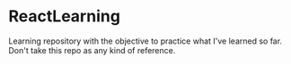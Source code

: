 # ReactLearning
Learning repository with the objective to practice what I've learned so far. Don't take this repo as any kind of reference.
